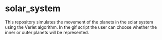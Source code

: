 # solar_system
This repository simulates the movement of the planets in the solar system using the Verlet algorithm. In the gif script the user can choose whether the inner or outer planets will be represented.
